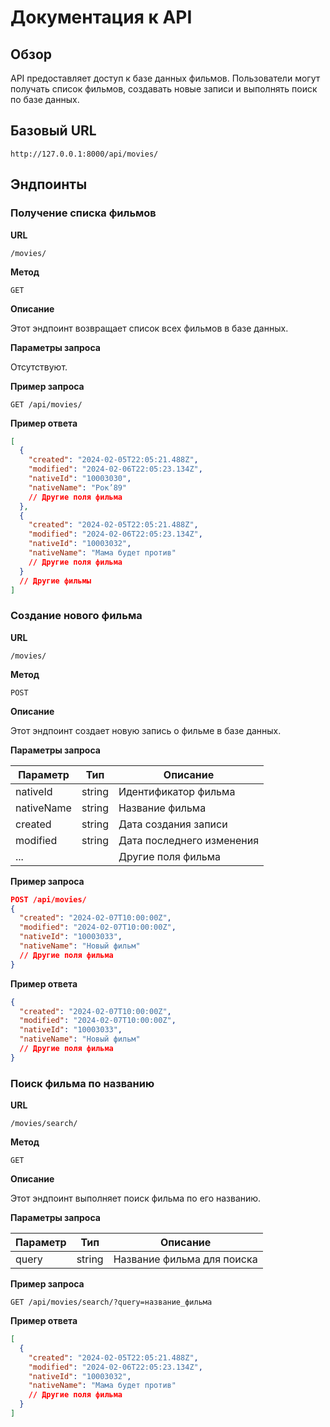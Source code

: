 # Документация к API

## Обзор

API предоставляет доступ к базе данных фильмов. Пользователи могут получать список фильмов, создавать новые записи и
выполнять поиск по базе данных.

## Базовый URL

```
http://127.0.0.1:8000/api/movies/
```

## Эндпоинты

### Получение списка фильмов

**URL**

```
/movies/
```

**Метод**

```
GET
```

**Описание**

Этот эндпоинт возвращает список всех фильмов в базе данных.

**Параметры запроса**

Отсутствуют.

**Пример запроса**

```
GET /api/movies/
```

**Пример ответа**

```json
[
  {
    "created": "2024-02-05T22:05:21.488Z",
    "modified": "2024-02-06T22:05:23.134Z",
    "nativeId": "10003030",
    "nativeName": "Рок’89"
    // Другие поля фильма
  },
  {
    "created": "2024-02-05T22:05:21.488Z",
    "modified": "2024-02-06T22:05:23.134Z",
    "nativeId": "10003032",
    "nativeName": "Мама будет против"
    // Другие поля фильма
  }
  // Другие фильмы
]
```

### Создание нового фильма

**URL**

```
/movies/
```

**Метод**

```
POST
```

**Описание**

Этот эндпоинт создает новую запись о фильме в базе данных.

**Параметры запроса**

| Параметр   | Тип    | Описание                  |
|------------|--------|---------------------------|
| nativeId   | string | Идентификатор фильма      |
| nativeName | string | Название фильма           |
| created    | string | Дата создания записи      |
| modified   | string | Дата последнего изменения |
| ...        |        | Другие поля фильма        |

**Пример запроса**

```json
POST /api/movies/
{
  "created": "2024-02-07T10:00:00Z",
  "modified": "2024-02-07T10:00:00Z",
  "nativeId": "10003033",
  "nativeName": "Новый фильм"
  // Другие поля фильма
}
```

**Пример ответа**

```json
{
  "created": "2024-02-07T10:00:00Z",
  "modified": "2024-02-07T10:00:00Z",
  "nativeId": "10003033",
  "nativeName": "Новый фильм"
  // Другие поля фильма
}
```

### Поиск фильма по названию

**URL**

```
/movies/search/
```

**Метод**

```
GET
```

**Описание**

Этот эндпоинт выполняет поиск фильма по его названию.

**Параметры запроса**

| Параметр | Тип    | Описание                   |
|----------|--------|----------------------------|
| query    | string | Название фильма для поиска |

**Пример запроса**

```
GET /api/movies/search/?query=название_фильма
```

**Пример ответа**

```json
[
  {
    "created": "2024-02-05T22:05:21.488Z",
    "modified": "2024-02-06T22:05:23.134Z",
    "nativeId": "10003032",
    "nativeName": "Мама будет против"
    // Другие поля фильма
  }
]
```